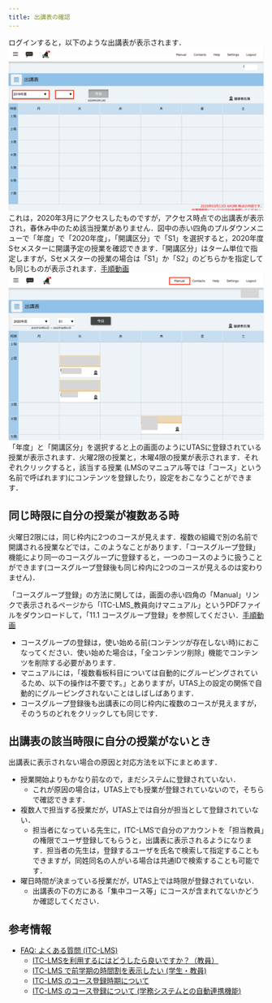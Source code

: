 ```yaml
---
title: 出講表の確認
---
```


ログインすると，以下のような出講表が表示されます．
![出講表1](img/schedule1.png)
これは，2020年3月にアクセスしたものですが，アクセス時点での出講表が表示され，春休み中のため該当授業がありません．図中の赤い四角のプルダウンメニューで「年度」で「2020年度」，「開講区分」で「S1」を選択すると，2020年度Sセメスターに開講予定の授業を確認できます．「開講区分」はターム単位で指定しますが，Sセメスターの授業の場合は「S1」か「S2」のどちらかを指定しても同じものが表示されます．[手順動画](https://youtu.be/V-FN5muQw_Q)
![出講表2](img/schedule2.png)
「年度」と「開講区分」を選択すると上の画面のようにUTASに登録されている授業が表示されます．火曜2限の授業と，木曜4限の授業が表示されます．それぞれクリックすると，該当する授業 (LMSのマニュアル等では「コース」という名前で呼ばれます)にコンテンツを登録したり，設定をおこなうことができます．

## 同じ時限に自分の授業が複数ある時
火曜日2限には，同じ枠内に2つのコースが見えます．複数の組織で別の名前で開講される授業などでは，このようなことがあります．「コースグループ登録」機能により同一のコースグループに登録すると，一つのコースのように扱うことができます(コースグループ登録後も同じ枠内に2つのコースが見えるのは変わりません)．

「コースグループ登録」の方法に関しては，画面の赤い四角の「Manual」リンクで表示されるページから「ITC-LMS_教員向けマニュアル」というPDFファイルをダウンロードして，「11.1 コースグループ登録」を参照してください．[手順動画](https://youtu.be/HJyOrTdT0l4)
*  コースグループの登録は，使い始める前(コンテンツが存在しない時)におこなってください．使い始めた場合は，「全コンテンツ削除」機能でコンテンツを削除する必要があります．
* マニュアルには，「複数看板科目については自動的にグルーピングされているため、以下の操作は不要です。」とありますが，UTAS上の設定の関係で自動的にグルーピングされないことはしばしばあります．
* コースグループ登録後も出講表にの同じ枠内に複数のコースが見えますが，そのうちのどれをクリックしても同じです．

## 出講表の該当時限に自分の授業がないとき
出講表に表示されない場合の原因と対応方法を以下にまとめます．

* 授業開始よりもかなり前なので，まだシステムに登録されていない．
  * これが原因の場合は，UTAS上でも授業が登録されていないので，そちらで確認できます．
* 複数人で担当する授業だが，UTAS上では自分が担当として登録されていない．
  * 担当者になっている先生に，ITC-LMSで自分のアカウントを「担当教員」の権限でユーザ登録してもらうと，出講表に表示されるようになります．担当者の先生は，登録するユーザを氏名で検索して指定することもできますが，同姓同名の人がいる場合は共通IDで検索することも可能です．
* 曜日時間が決まっている授業だが，UTAS上では時限が登録されていない．
  * 出講表の下の方にある「集中コース等」にコースが含まれてないかどうか確認してください．


## 参考情報
* <a href="https://www.ecc.u-tokyo.ac.jp/itc-lms/faq.html">FAQ: よくある質問 (ITC-LMS)</a>
  * <a href="https://www.ecc.u-tokyo.ac.jp/announcement/2014/03/12_1822.html">ITC-LMSを利用するにはどうしたら良いですか？（教員）</a>
  * <a href="https://www.ecc.u-tokyo.ac.jp/announcement/2014/09/03_1946.html">ITC-LMS で前学期の時間割を表示したい (学生・教員)</a>
  * <a href="https://www.ecc.u-tokyo.ac.jp/announcement/2014/08/22_1942.html">ITC-LMS のコース登録時期について</a>
  * <a href="https://www.ecc.u-tokyo.ac.jp/announcement/2015/03/30_2026.html">ITC-LMS のコース登録について (学務システムとの自動連携機能)</a>
